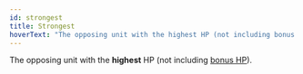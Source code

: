 ```yaml
---
id: strongest
title: Strongest
hoverText: "The opposing unit with the highest HP (not including bonus HP)."
---
```


The opposing unit with the **highest** HP (not including [bonus HP](/docs/glossary/bonus-hp)).
